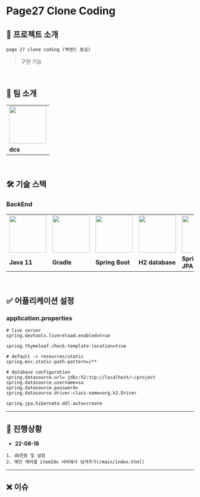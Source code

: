 # Page27 Clone Coding

## 🤲 프로젝트 소개
```
page 27 clone coding (벡엔드 중심)
```

> 구현 기능


<br>

## 👬 팀 소개

<table>
  <tr>
    <td>
        <a href="https://github.com/daecheolsong">
            <img src="https://mvp.microsoft.com/ko-kr/PublicProfile/Photo/21132" width="100px" />
        </a>
    </td>
  </tr>
  <tr>
    <td><b>dcs</b></td>
  </tr>
</table>

<br>

## 🛠 기술 스택

### BackEnd

<table>
  <tr>
    <td>
        <img src="https://images.velog.io/images/codemcd/post/131a0a54-437c-4acf-ba01-c8798c0b7628/Java_Logo.png" width="100px" />
    </td>
    <td>
        <img src="https://images.velog.io/images/courage331/post/1331631e-dbe9-4697-ad99-4521f4b04490/image.png" width="100px" />
    </td>
    <td>
        <img src="https://perfectacle.github.io/2017/08/02/Spring-boot-study-001day/thumb.png" width="100px" />
    </td>
    <td>
        <img src="https://dbdb.io/media/logos/h2-logo.svg" width="100px" />
    </td>
    <td>
        <img src="https://user-images.githubusercontent.com/55119239/74632964-ea430000-51a3-11ea-8e7d-a8ecb6402a86.png" width="100px" />
    </td>
    <td>
        <img src="https://blog.kakaocdn.net/dn/eVRvQn/btqEbu9rz8n/k7ea2jKIlA4koHgBVrlrT1/img.png" width="100px" />
    </td>
  </tr>
  <tr>
    <td><b>Java 11</b></td>
    <td><b>Gradle</b></td>
    <td><b>Spring Boot</b></td>
    <td><b>H2 database</b></td>
    <td><b>Spring Data JPA</b></td>
    <td><b>JUnit5 / Mockito</b></td>
  </tr>
</table>


<br>


## ✅ 어플리케이션 설정

### application.properties
``` properties
# live server
spring.devtools.livereload.enabled=true

spring.thymeleaf.check-template-location=true

# default -> resources/static
spring.mvc.static-path-pattern=/**

# database configuration
spring.datasource.url= jdbc:h2:tcp://localhost/~/project
spring.datasource.username=sa
spring.datasource.password=
spring.datasource.driver-class-name=org.h2.Driver

spring.jpa.hibernate.ddl-auto=create
```

-----------------------

## 📑 진행상황

* **22-08-18**
```
1. db연동 및 설정
2. 메인 캐러셀 itemIdx 서버에서 넘겨주기(/main/index.html)
```

---------------


## ❌ 이슈

 



